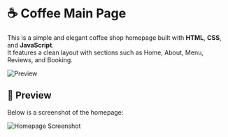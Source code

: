 # ☕ Coffee Main Page

This is a simple and elegant coffee shop homepage built with **HTML**, **CSS**, and **JavaScript**.  
It features a clean layout with sections such as Home, About, Menu, Reviews, and Booking.

![Preview](preview.png)

## 📸 Preview

Below is a screenshot of the homepage:

![Homepage Screenshot](preview.png)
